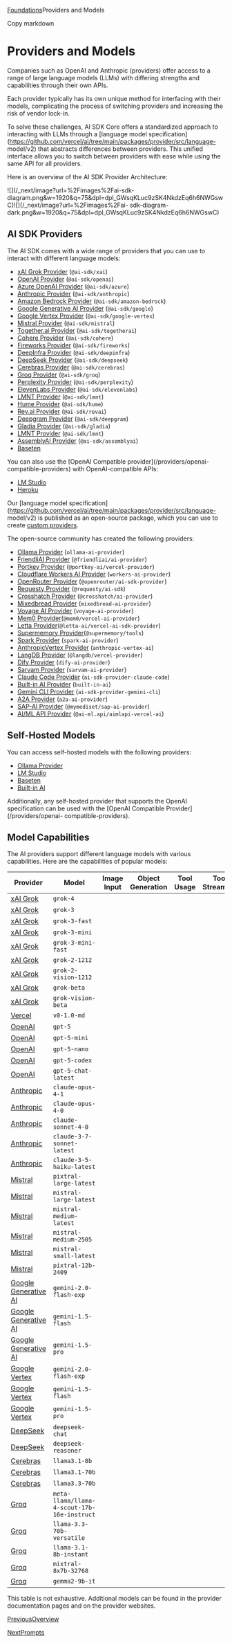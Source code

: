[Foundations](/docs/foundations)Providers and Models

Copy markdown

# Providers and Models

Companies such as OpenAI and Anthropic (providers) offer access to a range of
large language models (LLMs) with differing strengths and capabilities through
their own APIs.

Each provider typically has its own unique method for interfacing with their
models, complicating the process of switching providers and increasing the
risk of vendor lock-in.

To solve these challenges, AI SDK Core offers a standardized approach to
interacting with LLMs through a [language model
specification](https://github.com/vercel/ai/tree/main/packages/provider/src/language-
model/v2) that abstracts differences between providers. This unified interface
allows you to switch between providers with ease while using the same API for
all providers.

Here is an overview of the AI SDK Provider Architecture:

![](/_next/image?url=%2Fimages%2Fai-sdk-
diagram.png&w=1920&q=75&dpl=dpl_GWsqKLuc9zSK4NkdzEq6h6NWGswC)![](/_next/image?url=%2Fimages%2Fai-
sdk-diagram-dark.png&w=1920&q=75&dpl=dpl_GWsqKLuc9zSK4NkdzEq6h6NWGswC)

## AI SDK Providers

The AI SDK comes with a wide range of providers that you can use to interact
with different language models:

  * [xAI Grok Provider](/providers/ai-sdk-providers/xai) (`@ai-sdk/xai`)
  * [OpenAI Provider](/providers/ai-sdk-providers/openai) (`@ai-sdk/openai`)
  * [Azure OpenAI Provider](/providers/ai-sdk-providers/azure) (`@ai-sdk/azure`)
  * [Anthropic Provider](/providers/ai-sdk-providers/anthropic) (`@ai-sdk/anthropic`)
  * [Amazon Bedrock Provider](/providers/ai-sdk-providers/amazon-bedrock) (`@ai-sdk/amazon-bedrock`)
  * [Google Generative AI Provider](/providers/ai-sdk-providers/google-generative-ai) (`@ai-sdk/google`)
  * [Google Vertex Provider](/providers/ai-sdk-providers/google-vertex) (`@ai-sdk/google-vertex`)
  * [Mistral Provider](/providers/ai-sdk-providers/mistral) (`@ai-sdk/mistral`)
  * [Together.ai Provider](/providers/ai-sdk-providers/togetherai) (`@ai-sdk/togetherai`)
  * [Cohere Provider](/providers/ai-sdk-providers/cohere) (`@ai-sdk/cohere`)
  * [Fireworks Provider](/providers/ai-sdk-providers/fireworks) (`@ai-sdk/fireworks`)
  * [DeepInfra Provider](/providers/ai-sdk-providers/deepinfra) (`@ai-sdk/deepinfra`)
  * [DeepSeek Provider](/providers/ai-sdk-providers/deepseek) (`@ai-sdk/deepseek`)
  * [Cerebras Provider](/providers/ai-sdk-providers/cerebras) (`@ai-sdk/cerebras`)
  * [Groq Provider](/providers/ai-sdk-providers/groq) (`@ai-sdk/groq`)
  * [Perplexity Provider](/providers/ai-sdk-providers/perplexity) (`@ai-sdk/perplexity`)
  * [ElevenLabs Provider](/providers/ai-sdk-providers/elevenlabs) (`@ai-sdk/elevenlabs`)
  * [LMNT Provider](/providers/ai-sdk-providers/lmnt) (`@ai-sdk/lmnt`)
  * [Hume Provider](/providers/ai-sdk-providers/hume) (`@ai-sdk/hume`)
  * [Rev.ai Provider](/providers/ai-sdk-providers/revai) (`@ai-sdk/revai`)
  * [Deepgram Provider](/providers/ai-sdk-providers/deepgram) (`@ai-sdk/deepgram`)
  * [Gladia Provider](/providers/ai-sdk-providers/gladia) (`@ai-sdk/gladia`)
  * [LMNT Provider](/providers/ai-sdk-providers/lmnt) (`@ai-sdk/lmnt`)
  * [AssemblyAI Provider](/providers/ai-sdk-providers/assemblyai) (`@ai-sdk/assemblyai`)
  * [Baseten](/providers/ai-sdk-providers/baseten)

You can also use the [OpenAI Compatible provider](/providers/openai-
compatible-providers) with OpenAI-compatible APIs:

  * [LM Studio](/providers/openai-compatible-providers/lmstudio)
  * [Heroku](/providers/openai-compatible-providers/heroku)

Our [language model
specification](https://github.com/vercel/ai/tree/main/packages/provider/src/language-
model/v2) is published as an open-source package, which you can use to create
[custom providers](/providers/community-providers/custom-providers).

The open-source community has created the following providers:

  * [Ollama Provider](/providers/community-providers/ollama) (`ollama-ai-provider`)
  * [FriendliAI Provider](/providers/community-providers/friendliai) (`@friendliai/ai-provider`)
  * [Portkey Provider](/providers/community-providers/portkey) (`@portkey-ai/vercel-provider`)
  * [Cloudflare Workers AI Provider](/providers/community-providers/cloudflare-workers-ai) (`workers-ai-provider`)
  * [OpenRouter Provider](/providers/community-providers/openrouter) (`@openrouter/ai-sdk-provider`)
  * [Requesty Provider](/providers/community-providers/requesty) (`@requesty/ai-sdk`)
  * [Crosshatch Provider](/providers/community-providers/crosshatch) (`@crosshatch/ai-provider`)
  * [Mixedbread Provider](/providers/community-providers/mixedbread) (`mixedbread-ai-provider`)
  * [Voyage AI Provider](/providers/community-providers/voyage-ai) (`voyage-ai-provider`)
  * [Mem0 Provider](/providers/community-providers/mem0)(`@mem0/vercel-ai-provider`)
  * [Letta Provider](/providers/community-providers/letta)(`@letta-ai/vercel-ai-sdk-provider`)
  * [Supermemory Provider](/providers/community-providers/supermemory)(`@supermemory/tools`)
  * [Spark Provider](/providers/community-providers/spark) (`spark-ai-provider`)
  * [AnthropicVertex Provider](/providers/community-providers/anthropic-vertex-ai) (`anthropic-vertex-ai`)
  * [LangDB Provider](/providers/community-providers/langdb) (`@langdb/vercel-provider`)
  * [Dify Provider](/providers/community-providers/dify) (`dify-ai-provider`)
  * [Sarvam Provider](/providers/community-providers/sarvam) (`sarvam-ai-provider`)
  * [Claude Code Provider](/providers/community-providers/claude-code) (`ai-sdk-provider-claude-code`)
  * [Built-in AI Provider](/providers/community-providers/built-in-ai) (`built-in-ai`)
  * [Gemini CLI Provider](/providers/community-providers/gemini-cli) (`ai-sdk-provider-gemini-cli`)
  * [A2A Provider](/providers/community-providers/a2a) (`a2a-ai-provider`)
  * [SAP-AI Provider](/providers/community-providers/sap-ai) (`@mymediset/sap-ai-provider`)
  * [AI/ML API Provider](/providers/community-providers/aimlapi) (`@ai-ml.api/aimlapi-vercel-ai`)

## Self-Hosted Models

You can access self-hosted models with the following providers:

  * [Ollama Provider](/providers/community-providers/ollama)
  * [LM Studio](/providers/openai-compatible-providers/lmstudio)
  * [Baseten](/providers/ai-sdk-providers/baseten)
  * [Built-in AI](/providers/community-providers/built-in-ai)

Additionally, any self-hosted provider that supports the OpenAI specification
can be used with the [OpenAI Compatible Provider](/providers/openai-
compatible-providers).

## Model Capabilities

The AI providers support different language models with various capabilities.
Here are the capabilities of popular models:

Provider| Model| Image Input| Object Generation| Tool Usage| Tool Streaming  
---|---|---|---|---|---  
[xAI Grok](/providers/ai-sdk-providers/xai)| `grok-4`| | | |   
[xAI Grok](/providers/ai-sdk-providers/xai)| `grok-3`| | | |   
[xAI Grok](/providers/ai-sdk-providers/xai)| `grok-3-fast`| | | |   
[xAI Grok](/providers/ai-sdk-providers/xai)| `grok-3-mini`| | | |   
[xAI Grok](/providers/ai-sdk-providers/xai)| `grok-3-mini-fast`| | | |   
[xAI Grok](/providers/ai-sdk-providers/xai)| `grok-2-1212`| | | |   
[xAI Grok](/providers/ai-sdk-providers/xai)| `grok-2-vision-1212`| | | |   
[xAI Grok](/providers/ai-sdk-providers/xai)| `grok-beta`| | | |   
[xAI Grok](/providers/ai-sdk-providers/xai)| `grok-vision-beta`| | | |   
[Vercel](/providers/ai-sdk-providers/vercel)| `v0-1.0-md`| | | |   
[OpenAI](/providers/ai-sdk-providers/openai)| `gpt-5`| | | |   
[OpenAI](/providers/ai-sdk-providers/openai)| `gpt-5-mini`| | | |   
[OpenAI](/providers/ai-sdk-providers/openai)| `gpt-5-nano`| | | |   
[OpenAI](/providers/ai-sdk-providers/openai)| `gpt-5-codex`| | | |   
[OpenAI](/providers/ai-sdk-providers/openai)| `gpt-5-chat-latest`| | | |   
[Anthropic](/providers/ai-sdk-providers/anthropic)| `claude-opus-4-1`| | | |   
[Anthropic](/providers/ai-sdk-providers/anthropic)| `claude-opus-4-0`| | | |   
[Anthropic](/providers/ai-sdk-providers/anthropic)| `claude-sonnet-4-0`| | | |   
[Anthropic](/providers/ai-sdk-providers/anthropic)| `claude-3-7-sonnet-latest`| | | |   
[Anthropic](/providers/ai-sdk-providers/anthropic)| `claude-3-5-haiku-latest`| | | |   
[Mistral](/providers/ai-sdk-providers/mistral)| `pixtral-large-latest`| | | |   
[Mistral](/providers/ai-sdk-providers/mistral)| `mistral-large-latest`| | | |   
[Mistral](/providers/ai-sdk-providers/mistral)| `mistral-medium-latest`| | | |   
[Mistral](/providers/ai-sdk-providers/mistral)| `mistral-medium-2505`| | | |   
[Mistral](/providers/ai-sdk-providers/mistral)| `mistral-small-latest`| | | |   
[Mistral](/providers/ai-sdk-providers/mistral)| `pixtral-12b-2409`| | | |   
[Google Generative AI](/providers/ai-sdk-providers/google-generative-ai)| `gemini-2.0-flash-exp`| | | |   
[Google Generative AI](/providers/ai-sdk-providers/google-generative-ai)| `gemini-1.5-flash`| | | |   
[Google Generative AI](/providers/ai-sdk-providers/google-generative-ai)| `gemini-1.5-pro`| | | |   
[Google Vertex](/providers/ai-sdk-providers/google-vertex)| `gemini-2.0-flash-exp`| | | |   
[Google Vertex](/providers/ai-sdk-providers/google-vertex)| `gemini-1.5-flash`| | | |   
[Google Vertex](/providers/ai-sdk-providers/google-vertex)| `gemini-1.5-pro`| | | |   
[DeepSeek](/providers/ai-sdk-providers/deepseek)| `deepseek-chat`| | | |   
[DeepSeek](/providers/ai-sdk-providers/deepseek)| `deepseek-reasoner`| | | |   
[Cerebras](/providers/ai-sdk-providers/cerebras)| `llama3.1-8b`| | | |   
[Cerebras](/providers/ai-sdk-providers/cerebras)| `llama3.1-70b`| | | |   
[Cerebras](/providers/ai-sdk-providers/cerebras)| `llama3.3-70b`| | | |   
[Groq](/providers/ai-sdk-providers/groq)| `meta-llama/llama-4-scout-17b-16e-instruct`| | | |   
[Groq](/providers/ai-sdk-providers/groq)| `llama-3.3-70b-versatile`| | | |   
[Groq](/providers/ai-sdk-providers/groq)| `llama-3.1-8b-instant`| | | |   
[Groq](/providers/ai-sdk-providers/groq)| `mixtral-8x7b-32768`| | | |   
[Groq](/providers/ai-sdk-providers/groq)| `gemma2-9b-it`| | | |   
  
This table is not exhaustive. Additional models can be found in the provider
documentation pages and on the provider websites.

[PreviousOverview](/docs/foundations/overview)

[NextPrompts](/docs/foundations/prompts)

